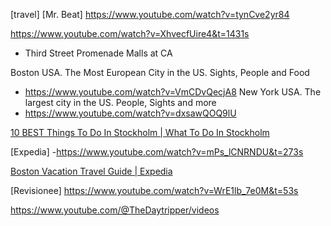 
[travel]
[Mr. Beat]
https://www.youtube.com/watch?v=tynCve2yr84

https://www.youtube.com/watch?v=XhvecfUire4&t=1431s
- Third Street Promenade
Malls at CA

Boston USA. The Most European City in the US. Sights, People and Food
- https://www.youtube.com/watch?v=VmCDvQecjA8
New York USA. The largest city in the US. People, Sights and more
- https://www.youtube.com/watch?v=dxsawQOQ9lU


[10 BEST Things To Do In Stockholm | What To Do In Stockholm](https://www.youtube.com/watch?v=akEfij7BzHU&t=35s)


[Expedia]
-https://www.youtube.com/watch?v=mPs_lCNRNDU&t=273s

[Boston Vacation Travel Guide | Expedia](https://www.youtube.com/watch?v=e5cm2SDuHxA)

[Revisionee]
https://www.youtube.com/watch?v=WrE1lb_7e0M&t=53s


https://www.youtube.com/@TheDaytripper/videos